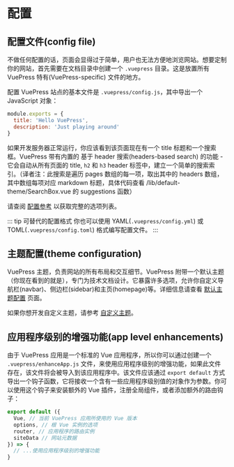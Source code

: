 # 配置

## 配置文件(config file)

不做任何配置的话，页面会显得过于简单，用户也无法方便地浏览网站。想要定制你的网站，首先需要在文档目录中创建一个 `.vuepress` 目录。这是放置所有 VuePress 特有(VuePress-specific) 文件的地方。

配置 VuePress 站点的基本文件是 `.vuepress/config.js`，其中导出一个 JavaScript 对象：

``` js
module.exports = {
  title: 'Hello VuePress',
  description: 'Just playing around'
}
```

如果开发服务器正常运行，你应该看到该页面现在有一个 title 标题和一个搜索框。VuePress 带有内置的 基于 header 搜索(headers-based search) 的功能 - 它会自动从所有页面的 title, `h2` 和 `h3` header 标签中，建立一个简单的搜索索引。（译者注：此搜索是遍历 pages 数组的每一项，取出其中的 headers 数组，其中数组每项对应 markdown 标题，具体代码查看 /lib/default-theme/SearchBox.vue 的 suggestions 函数）

请查阅 [配置参考](../config/) 以获取完整的选项列表。

::: tip 可替代的配置格式
你也可以使用 YAML(`.vuepress/config.yml`) 或 TOML(`.vuepress/config.toml`) 格式编写配置文件。
:::

## 主题配置(theme configuration)

VuePress 主题，负责网站的所有布局和交互细节。VuePress 附带一个默认主题（你现在看到的就是），专门为技术文档设计。它暴露许多选项，允许你自定义导航栏(navbar)、侧边栏(sidebar)和主页(homepage)等。详细信息请查看 [默认主题配置](../default-theme-config/) 页面。

如果你想开发自定义主题，请参考 [自定义主题](./custom-themes.md)。

## 应用程序级别的增强功能(app level enhancements)

由于 VuePress 应用是一个标准的 Vue 应用程序，所以你可以通过创建一个 `.vuepress/enhanceApp.js` 文件，来使用应用程序级别的增强功能，如果此文件存在，该文件将会被导入到该应用程序中。该文件应该通过  `export default` 方式导出一个钩子函数，它将接收一个含有一些应用程序级别值的对象作为参数。你可以使用这个钩子来安装额外的 Vue 插件，注册全局组件，或者添加额外的路由钩子：

``` js
export default ({
  Vue, // 当前 VuePress 应用所使用的 Vue 版本
  options, // 根 Vue 实例的选项
  router, // 应用程序的路由实例
  siteData // 网站元数据
}) => {
  // ...使用应用程序级别的增强功能
}
```
